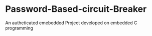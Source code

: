 # Password-Based-circuit-Breaker
An autheticated emebedded Project developed on embedded C programming
